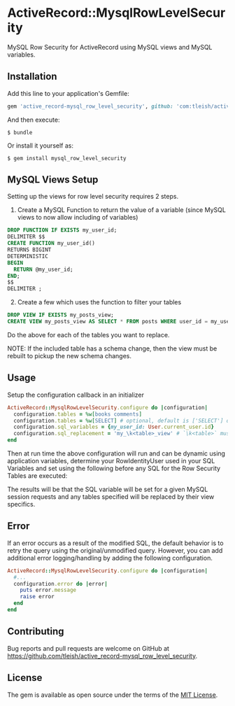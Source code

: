 # ActiveRecord::MysqlRowLevelSecurity

MySQL Row Security for ActiveRecord using MySQL views and MySQL variables.

## Installation

Add this line to your application's Gemfile:

```ruby
gem 'active_record-mysql_row_level_security', github: 'com:tleish/active_record-mysql_row_level_security'
```

And then execute:

    $ bundle

Or install it yourself as:

    $ gem install mysql_row_level_security 
    
## MySQL Views Setup

Setting up the views for row level security requires 2 steps.

1. Create a MySQL Function to return the value of a variable (since MySQL views to now allow including of variables)

```sql
DROP FUNCTION IF EXISTS my_user_id;
DELIMITER $$
CREATE FUNCTION my_user_id()
RETURNS BIGINT
DETERMINISTIC
BEGIN
  RETURN @my_user_id;
END;
$$
DELIMITER ;
``` 

2. Create a few which uses the function to filter your tables

```sql
DROP VIEW IF EXISTS my_posts_view;
CREATE VIEW my_posts_view AS SELECT * FROM posts WHERE user_id = my_user_id();
```

Do the above for each of the tables you want to replace.

NOTE: If the included table has a schema change, then the view must be rebuilt to pickup the new schema changes.
      
## Usage

Setup the configuration callback in an initializer

```ruby
ActiveRecord::MysqlRowLevelSecurity.configure do |configuration|
  configuration.tables = %w[books comments]
  configuration.tables = %w[SELECT] # optional, default is ['SELECT'] queries only
  configuration.sql_variables = {my_user_id: User.current_user.id} 
  configuration.sql_replacement = 'my_\k<table>_view' # `\k<table>` must be included in the string  
end
```

Then at run time the above configuration will run and can be dynamic using application variables, determine your RowIdentityUser used in your SQL Variables and set using the following before any SQL for the Row Security Tables are executed:

The results will be that the SQL variable will be set for a given MySQL session requests and any tables specified will be replaced by their view specifics.

## Error

If an error occurs as a result of the modified SQL, the default behavior is to retry the query using the original/unmodified query.  However, you can add additional error logging/handling by adding the following configuration.
```ruby
ActiveRecord::MysqlRowLevelSecurity.configure do |configuration|
  #... 
  configuration.error do |error|
    puts error.message
    raise error
  end
end
```


## Contributing

Bug reports and pull requests are welcome on GitHub at https://github.com/tleish/active_record-mysql_row_level_security.

## License

The gem is available as open source under the terms of the [MIT License](https://opensource.org/licenses/MIT).
